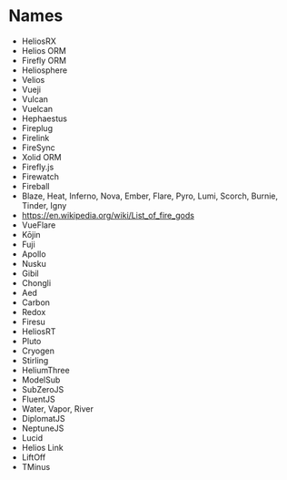 # Names

- HeliosRX
- Helios ORM
- Firefly ORM
- Heliosphere
- Velios
- Vueji
- Vulcan
- Vuelcan
- Hephaestus
- Fireplug
- Firelink
- FireSync
- Xolid ORM
- Firefly.js
- Firewatch
- Fireball
- Blaze, Heat, Inferno, Nova, Ember, Flare, Pyro, Lumi, Scorch, Burnie, Tinder, Igny
- https://en.wikipedia.org/wiki/List_of_fire_gods
- VueFlare
- Kōjin
- Fuji
- Apollo
- Nusku
- Gibil
- Chongli
- Aed
- Carbon
- Redox
- Firesu
- HeliosRT
- Pluto
- Cryogen
- Stirling
- HeliumThree
- ModelSub
- SubZeroJS
- FluentJS
- Water, Vapor, River
- DiplomatJS
- NeptuneJS
- Lucid
- Helios Link
- LiftOff
- TMinus
